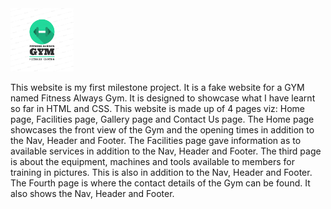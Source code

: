 <img src="master/images/Logo2.png" style="margin: 0; width: 20%;">


This website is my first milestone project. It is a 
fake website for a GYM named Fitness Always Gym. It is
designed to showcase what I have learnt so far in HTML
and CSS.
This website is made up of 4 pages viz: Home page, 
Facilities page, Gallery page and Contact Us page.
The Home page showcases the front view of the Gym and 
the opening times in addition to the Nav, Header and 
Footer. The Facilities page gave information as 
to available services in addition to the Nav, Header and
Footer. The third page is about the equipment, machines 
and tools available to members for training in pictures. 
This is also in addition to the Nav, Header and Footer.
The Fourth page is where the contact details of the Gym 
can be found. It also shows the Nav, Header and Footer.   